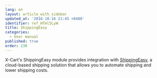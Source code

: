 ```yaml
---
lang: en
layout: article_with_sidebar
updated_at: '2016-10-16 21:45 +0400'
identifier: ref_HTml5LyW
title: ShippingEasy
categories:
  - User manual
published: true
order: 230
---
```



X-Cart's ShippingEasy module provides integration with [ShippingEasy](http://shippingeasy.com/ "http://shippingeasy.com/"), a cloud-based shipping solution that allows you to automate shipping and lower shipping costs.
